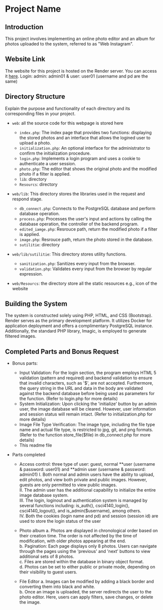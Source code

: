 # Project Name

## Introduction
This project involves implementing an online photo editor and an album for photos uploaded to the system, referred to as "Web Instagram". 

## Website Link
The website for this project is hosted on the Render server. You can access it [here](<https://one155143402-csci4140.onrender.com/index.php>).
Login: admin: admin01 & user: user01 (username and pd are the same)

## Directory Structure
Explain the purpose and functionality of each directory and its corresponding files in your project.

- `web`: all the source code for this webpage is stored here
  - `index.php`: The index page that provides two functions: displaying the stored photos and an interface that allows the logined user to upload a photo.
  - `initialization.php`: An optional interface for the administrator to confirm the initialization procedure.
  - `login.php`: Implements a login program and uses a cookie to authenticate a user session.
  - `photo.php`:  The editor that shows the original photo and the modified photo if a filter is applied.
  - `lib`: directory
  - `Resourcs`: directory

  
- `web/lib`: This directory stores the libraries used in the request and respond stage.
  - `db_connect.php`: Connects to the PostgreSQL database and perform database operation.
  - `process.php`: Processes the user's input and actions by calling the database operation, the controller of the backend program.
  - `edited_iamge.php`: Resrouce path, return the modified photo if a filter is applied.
  - `image.php`: Resrouce path, return the photo stored in the database.
  - `sutilitie`: directory
  
- `web/lib/sutilitie`: This directory stores utility functions.
  - `sanitization.php`: Sanitizes every input from the browser.
  - `validation.php`: Validates every input from the browser by regular expression.

- `web/Resourcs`: the directory store all the static resources e.g., icon of the website 

## Building the System
The system is constructed solely using PHP, HTML, and CSS (Bootstrap). Render serves as the primary development platform. It utilizes Docker for application deployment and offers a complimentary PostgreSQL instance. Additionally, the standard PHP library, Imagic, is employed to generate filtered images.




## Completed Parts and Bonus Request
- Bonus parts: 
  - Input Validation: For the login section, the program employs HTML 5 validation (pattern and required) and backend validation to ensure that invalid characters, such as '$', are not accepted. Furthermore, the query string in the URL and data in the body are validated against the backend database before being used as parameters for the function. (Refer to login.php for more details)
  - System Initialization: Upon clicking the 'initialize' button by an admin user, the image database will be cleared. However, user information and session status will remain intact. (Refer to initialization.php for more details)
  - Image File Type Verification: The image type, including the file type name and actual file type, is restricted to jpg, git, and png formats. (Refer to the function store_file($file) in db_connect.php for more details)
  - This readme file

- Parts completed
  - Access control: three type of user: guest, normal **user (username & password: user01)  and **admin user (username & password: admin01) 
    I.  Both normal and admin users have the ability to upload, edit photos, and view both private and public images. However, guests are only permitted to view public images.  <br />
    II.  The admin user has the additional capability to initialize the entire image database system.  <br />
    III. The login, loginout and authentication system is managed by several functions including: is_auth(), csci4140_login(), csci4140_logout(), and is_admin($username), among others. <br />
    IV. Both the cookies (login name and pd) and session (session id) are used to store the login status of the user

  - Photo album 
    a. Photos are displayed in chronological order based on their creation time. The order is not affected by the time of modification, with older photos appearing at the end. <br />
    b. Pagination: Each page displays only 8 photos. Users can navigate through the pages using the 'previous' and 'next' buttons to view additional sets of 8 photos. <br />
    c. Files are stored within the database in binary object format. <br />
    d. Photos can be set to either public or private mode, depending on their visibility to guest users. <br />
  
  - File Editor
    a. Images can be modified by adding a black border and converting them into black and white.  <br />
    b. Once an image is uploaded, the server redirects the user to the photo editor. Here, users can apply filters, save changes, or delete the image. <br />




